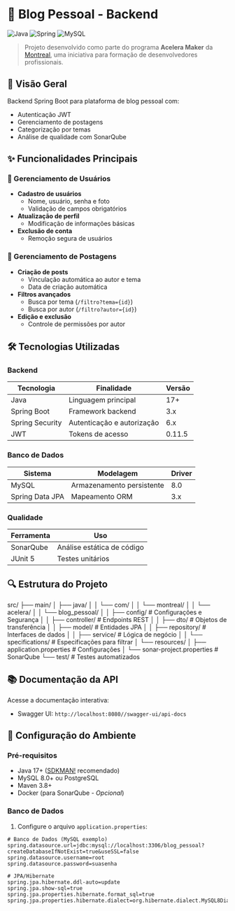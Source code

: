 # 📝 Blog Pessoal - Backend

![Java](https://img.shields.io/badge/java-%23ED8B00.svg?style=for-the-badge&logo=openjdk&logoColor=white)
![Spring](https://img.shields.io/badge/spring-%236DB33F.svg?style=for-the-badge&logo=spring&logoColor=white)
![MySQL](https://img.shields.io/badge/mysql-%2300f.svg?style=for-the-badge&logo=mysql&logoColor=white)

> Projeto desenvolvido como parte do programa **Acelera Maker** da [Montreal](https://www.montreal.com.br/), uma iniciativa para formação de desenvolvedores profissionais.

## 📌 Visão Geral

Backend Spring Boot para plataforma de blog pessoal com:

- Autenticação JWT
- Gerenciamento de postagens
- Categorização por temas
- Análise de qualidade com SonarQube

## ✨ Funcionalidades Principais

### 👤 Gerenciamento de Usuários
- **Cadastro de usuários**  
  - Nome, usuário, senha e foto
  - Validação de campos obrigatórios
- **Atualização de perfil**  
  - Modificação de informações básicas
- **Exclusão de conta**  
  - Remoção segura de usuários

### 📝 Gerenciamento de Postagens
- **Criação de posts**  
  - Vinculação automática ao autor e tema
  - Data de criação automática
- **Filtros avançados**  
  - Busca por tema (`/filtro?tema={id}`)
  - Busca por autor (`/filtro?autor={id}`)
- **Edição e exclusão**  
  - Controle de permissões por autor

## 🛠 Tecnologias Utilizadas

### Backend
| Tecnologia          | Finalidade                          | Versão   |
|---------------------|-------------------------------------|----------|
| Java                | Linguagem principal                 | 17+      |
| Spring Boot         | Framework backend                   | 3.x      |
| Spring Security     | Autenticação e autorização          | 6.x      |
| JWT                 | Tokens de acesso                    | 0.11.5   |

### Banco de Dados
| Sistema             | Modelagem                           | Driver   |
|---------------------|-------------------------------------|----------|
| MySQL               | Armazenamento persistente           | 8.0      |
| Spring Data JPA     | Mapeamento ORM                      | 3.x      |

### Qualidade
| Ferramenta          | Uso                                 |
|---------------------|-------------------------------------|
| SonarQube           | Análise estática de código          |
| JUnit 5             | Testes unitários                    |

## 🔍 Estrutura do Projeto
src/
├── main/
│ ├── java/
│ │ └── com/
│ │ └── montreal/
│ │ └── acelera/
│ │ └── blog_pessoal/
│ │ ├── config/ # Configurações e Segurança
│ │ ├── controller/ # Endpoints REST
│ │ ├── dto/ # Objetos de transferência
│ │ ├── model/ # Entidades JPA
│ │ ├── repository/ # Interfaces de dados
│ │ ├── service/ # Lógica de negócio
│ │ └── specifications/ # Especificações para filtrar
│ └── resources/
│ ├── application.properties # Configurações
│ └── sonar-project.properties # SonarQube
└── test/ # Testes automatizados


## 📚 Documentação da API

Acesse a documentação interativa:

- Swagger UI: `http://localhost:8080//swagger-ui/api-docs`

## 🚀 Configuração do Ambiente

### Pré-requisitos
- Java 17+ ([SDKMAN!](https://sdkman.io/) recomendado)
- MySQL 8.0+ ou PostgreSQL
- Maven 3.8+
- Docker (para SonarQube - *Opcional*)

### Banco de Dados
1. Configure o arquivo `application.properties`:
```properties
# Banco de Dados (MySQL exemplo)
spring.datasource.url=jdbc:mysql://localhost:3306/blog_pessoal?createDatabaseIfNotExist=true&useSSL=false
spring.datasource.username=root
spring.datasource.password=suasenha

# JPA/Hibernate
spring.jpa.hibernate.ddl-auto=update
spring.jpa.show-sql=true
spring.jpa.properties.hibernate.format_sql=true
spring.jpa.properties.hibernate.dialect=org.hibernate.dialect.MySQL8Dialect